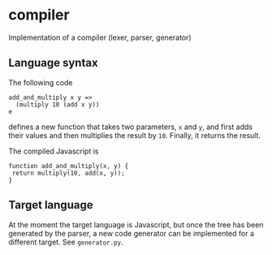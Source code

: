 # compiler
Implementation of a compiler (lexer, parser, generator)

## Language syntax

The following code

```
add_and_multiply x y =>
  (multiply 10 (add x y))
e
```

defines a new function that takes two parameters, `x` and `y`, and first adds their values and then multiplies the result by `10`. Finally, it returns the result.

The compiled Javascript is

```
function add_and_multiply(x, y) {
 return multiply(10, add(x, y));
}
```

## Target language

At the moment the target language is Javascript, but once the tree has been generated by the parser, a new code generator can be implemented for a different target. See `generator.py`.

